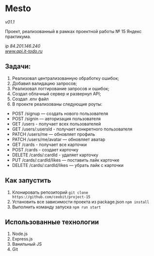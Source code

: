 # Mesto

_v01.1_

Проект, реализованный в рамках проектной работы № 15 Яндекс практикума.

_ip 84.201.146.240_<br>
_www.api.it-todo.ru_

## Задачи: 

1.  Реализовал централизованную обработку ошибок;
2.  Добавил валидацию запросов;
3.  Реализовал логгирование запросов и ошибок;
4.  Создал облачный сервер и развернул API;
5.  Создал .env файл 
6.  В проекте реализованы следующие роуты: 
<ul>
<li>POST /signup — создать нового пользователя</li>
<li>POST /signin — авторизация пользователя</li>
<li>GET /users - получает всех пользователей</li>
<li>GET /users/:usersId - получает конкретного пользователя</li>
<li>PATCH /users/me — обновляет профиль</li>
<li>PATCH /users/me/avatar — обновляет аватар</li>
<li>GET /cards - получает все карточки</li>
<li>POST /cards - создает карточку</li>
<li>DELETE /cards/:cardId - удаляет карточку</li>
<li>PUT /cards/:cardId/likes — поставить лайк карточке</li>
<li>DELETE /cards/:cardId/likes — убрать лайк с карточки</li>
</ul>

## Как запустить

1. Клонировать репозиторий
`git clone https://github.com/ceobit/project-15`
2. Установить все зависимости проекта из package.json
`npm install`
3. Выполнить команду запуска
`npm run start`

## Использованные технологии
1. Node.js
2. Express.js
3. Ванильный JS
4. Git









